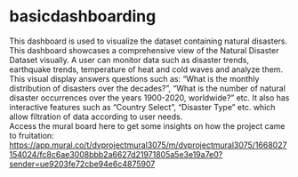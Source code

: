 # basicdashboarding

This dashboard is used to visualize the dataset containing natural disasters. This dashboard showcases a comprehensive view of the Natural Disaster Dataset visually. A user can monitor data such as disaster trends, earthquake trends, temperature of heat and cold waves and analyze them. This visual display answers questions such as: “What is the monthly distribution of disasters over the decades?”, “What is the number of natural disaster occurrences over the years 1900-2020, worldwide?” etc. It also has interactive features such as “Country Select”, “Disaster Type” etc.  which allow filtration of data according to user needs. <br>
Access the mural board here to get some insights on how the project came to fruitation: https://app.mural.co/t/dvprojectmural3075/m/dvprojectmural3075/1668027154024/fc8c6ae3008bbb2a6627d21971805a5e3e19a7e0?sender=ue9203fe72cbe94e6c4875907
